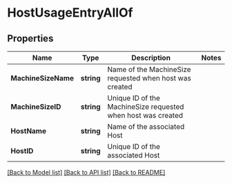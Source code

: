 # HostUsageEntryAllOf

## Properties

Name | Type | Description | Notes
------------ | ------------- | ------------- | -------------
**MachineSizeName** | **string** | Name of the MachineSize requested when host was created | 
**MachineSizeID** | **string** | Unique ID of the MachineSize requested when host was created | 
**HostName** | **string** | Name of the associated Host | 
**HostID** | **string** | Unique ID of the associated Host | 

[[Back to Model list]](../README.md#documentation-for-models) [[Back to API list]](../README.md#documentation-for-api-endpoints) [[Back to README]](../README.md)



